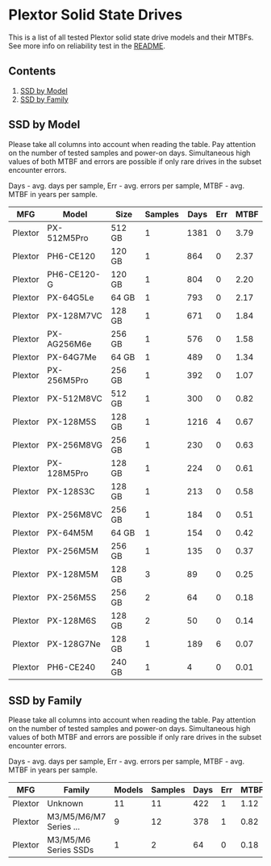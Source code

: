Plextor Solid State Drives
==========================

This is a list of all tested Plextor solid state drive models and their MTBFs. See
more info on reliability test in the [README](https://github.com/bsdhw/SMART).

Contents
--------

1. [ SSD by Model  ](#ssd-by-model)
2. [ SSD by Family ](#ssd-by-family)

SSD by Model
------------

Please take all columns into account when reading the table. Pay attention on the
number of tested samples and power-on days. Simultaneous high values of both MTBF
and errors are possible if only rare drives in the subset encounter errors.

Days - avg. days per sample,
Err  - avg. errors per sample,
MTBF - avg. MTBF in years per sample.

| MFG       | Model              | Size   | Samples | Days  | Err   | MTBF |
|-----------|--------------------|--------|---------|-------|-------|------|
| Plextor   | PX-512M5Pro        | 512 GB | 1       | 1381  | 0     | 3.79   |
| Plextor   | PH6-CE120          | 120 GB | 1       | 864   | 0     | 2.37   |
| Plextor   | PH6-CE120-G        | 120 GB | 1       | 804   | 0     | 2.20   |
| Plextor   | PX-64G5Le          | 64 GB  | 1       | 793   | 0     | 2.17   |
| Plextor   | PX-128M7VC         | 128 GB | 1       | 671   | 0     | 1.84   |
| Plextor   | PX-AG256M6e        | 256 GB | 1       | 576   | 0     | 1.58   |
| Plextor   | PX-64G7Me          | 64 GB  | 1       | 489   | 0     | 1.34   |
| Plextor   | PX-256M5Pro        | 256 GB | 1       | 392   | 0     | 1.07   |
| Plextor   | PX-512M8VC         | 512 GB | 1       | 300   | 0     | 0.82   |
| Plextor   | PX-128M5S          | 128 GB | 1       | 1216  | 4     | 0.67   |
| Plextor   | PX-256M8VG         | 256 GB | 1       | 230   | 0     | 0.63   |
| Plextor   | PX-128M5Pro        | 128 GB | 1       | 224   | 0     | 0.61   |
| Plextor   | PX-128S3C          | 128 GB | 1       | 213   | 0     | 0.58   |
| Plextor   | PX-256M8VC         | 256 GB | 1       | 184   | 0     | 0.51   |
| Plextor   | PX-64M5M           | 64 GB  | 1       | 154   | 0     | 0.42   |
| Plextor   | PX-256M5M          | 256 GB | 1       | 135   | 0     | 0.37   |
| Plextor   | PX-128M5M          | 128 GB | 3       | 89    | 0     | 0.25   |
| Plextor   | PX-256M5S          | 256 GB | 2       | 64    | 0     | 0.18   |
| Plextor   | PX-128M6S          | 128 GB | 2       | 50    | 0     | 0.14   |
| Plextor   | PX-128G7Ne         | 128 GB | 1       | 189   | 6     | 0.07   |
| Plextor   | PH6-CE240          | 240 GB | 1       | 4     | 0     | 0.01   |

SSD by Family
-------------

Please take all columns into account when reading the table. Pay attention on the
number of tested samples and power-on days. Simultaneous high values of both MTBF
and errors are possible if only rare drives in the subset encounter errors.

Days - avg. days per sample,
Err  - avg. errors per sample,
MTBF - avg. MTBF in years per sample.

| MFG       | Family                 | Models | Samples | Days  | Err   | MTBF |
|-----------|------------------------|--------|---------|-------|-------|------|
| Plextor   | Unknown                | 11     | 11      | 422   | 1     | 1.12   |
| Plextor   | M3/M5/M6/M7 Series ... | 9      | 12      | 378   | 1     | 0.82   |
| Plextor   | M3/M5/M6 Series SSDs   | 1      | 2       | 64    | 0     | 0.18   |
